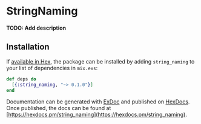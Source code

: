 # StringNaming

**TODO: Add description**

## Installation

If [available in Hex](https://hex.pm/docs/publish), the package can be installed
by adding `string_naming` to your list of dependencies in `mix.exs`:

```elixir
def deps do
  [{:string_naming, "~> 0.1.0"}]
end
```

Documentation can be generated with [ExDoc](https://github.com/elixir-lang/ex_doc)
and published on [HexDocs](https://hexdocs.pm). Once published, the docs can
be found at [https://hexdocs.pm/string_naming](https://hexdocs.pm/string_naming).

